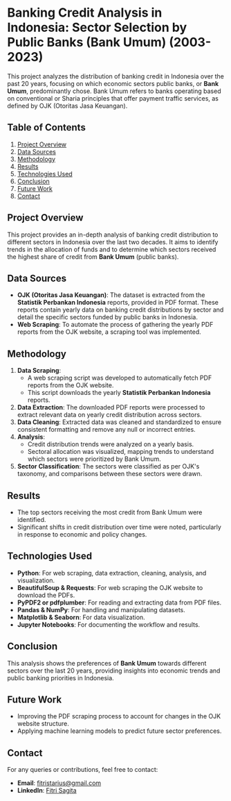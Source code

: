 # Banking Credit Analysis in Indonesia: Sector Selection by Public Banks (Bank Umum) (2003-2023)

This project analyzes the distribution of banking credit in Indonesia over the past 20 years, focusing on which economic sectors public banks, or **Bank Umum**, predominantly chose. Bank Umum refers to banks operating based on conventional or Sharia principles that offer payment traffic services, as defined by OJK (Otoritas Jasa Keuangan).

## Table of Contents
1. [Project Overview](#project-overview)
2. [Data Sources](#data-sources)
3. [Methodology](#methodology)
4. [Results](#results)
5. [Technologies Used](#technologies-used)
6. [Conclusion](#conclusion)
7. [Future Work](#future-work)
8. [Contact](#contact)

## Project Overview
This project provides an in-depth analysis of banking credit distribution to different sectors in Indonesia over the last two decades. It aims to identify trends in the allocation of funds and to determine which sectors received the highest share of credit from **Bank Umum** (public banks).

## Data Sources
- **OJK (Otoritas Jasa Keuangan)**: The dataset is extracted from the **Statistik Perbankan Indonesia** reports, provided in PDF format. These reports contain yearly data on banking credit distributions by sector and detail the specific sectors funded by public banks in Indonesia.
- **Web Scraping**: To automate the process of gathering the yearly PDF reports from the OJK website, a scraping tool was implemented.

## Methodology
1. **Data Scraping**: 
    - A web scraping script was developed to automatically fetch PDF reports from the OJK website.
    - This script downloads the yearly **Statistik Perbankan Indonesia** reports.
2. **Data Extraction**: The downloaded PDF reports were processed to extract relevant data on yearly credit distribution across sectors.
3. **Data Cleaning**: Extracted data was cleaned and standardized to ensure consistent formatting and remove any null or incorrect entries.
4. **Analysis**: 
    - Credit distribution trends were analyzed on a yearly basis.
    - Sectoral allocation was visualized, mapping trends to understand which sectors were prioritized by Bank Umum.
5. **Sector Classification**: The sectors were classified as per OJK's taxonomy, and comparisons between these sectors were drawn.
  
## Results
- The top sectors receiving the most credit from Bank Umum were identified.
- Significant shifts in credit distribution over time were noted, particularly in response to economic and policy changes.

## Technologies Used
- **Python**: For web scraping, data extraction, cleaning, analysis, and visualization.
- **BeautifulSoup & Requests**: For web scraping the OJK website to download the PDFs.
- **PyPDF2 or pdfplumber**: For reading and extracting data from PDF files.
- **Pandas & NumPy**: For handling and manipulating datasets.
- **Matplotlib & Seaborn**: For data visualization.
- **Jupyter Notebooks**: For documenting the workflow and results.

## Conclusion
This analysis shows the preferences of **Bank Umum** towards different sectors over the last 20 years, providing insights into economic trends and public banking priorities in Indonesia.

## Future Work
- Improving the PDF scraping process to account for changes in the OJK website structure.
- Applying machine learning models to predict future sector preferences.

## Contact
For any queries or contributions, feel free to contact:
- **Email**: fitristarius@gmail.com
- **LinkedIn**: [Fitri Sagita](https://id.linkedin.com/in/fitri-sagita-4a530a210)
